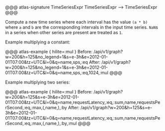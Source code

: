 @@@ atlas-signature
TimeSeriesExpr
TimeSeriesExpr
-->
TimeSeriesExpr
@@@

Compute a new time series where each interval has the value `(a * b)` where `a`
and `b` are the corresponding intervals in the input time series. `NaN`s in a series
when other series are present are treated as `1`.

Example multiplying a constant:

@@@ atlas-example { hilite=:mul }
Before: /api/v1/graph?w=200&h=125&no_legend=1&s=e-3h&e=2012-01-01T07:00&tz=UTC&l=0&q=name,sps,:eq
After: /api/v1/graph?w=200&h=125&no_legend=1&s=e-3h&e=2012-01-01T07:00&tz=UTC&l=0&q=name,sps,:eq,1024,:mul
@@@

Example multiplying two series:

@@@ atlas-example { hilite=:mul }
Before: /api/v1/graph?w=200&h=125&s=e-3h&e=2012-01-01T07:00&tz=UTC&l=0&q=name,requestLatency,:eq,:sum,name,requestsPerSecond,:eq,:max,(,name,),:by
After: /api/v1/graph?w=200&h=125&s=e-3h&e=2012-01-01T07:00&tz=UTC&l=0&q=name,requestLatency,:eq,:sum,name,requestsPerSecond,:eq,:max,(,name,),:by,:mul
@@@